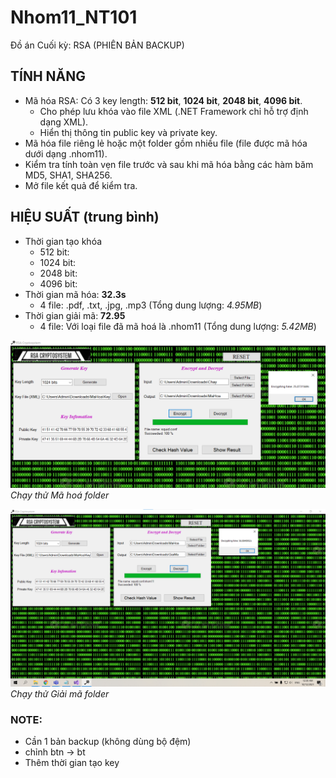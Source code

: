 # Nhom11_NT101 

 Đồ án Cuối kỳ: RSA (PHIÊN BẢN BACKUP)

 ## TÍNH NĂNG
 * Mã hóa RSA: Có 3 key length: **512 bit**, **1024 bit**, **2048 bit**, **4096 bit**.
   * Cho phép lưu khóa vào file XML (.NET Framework chỉ hỗ trợ định dạng XML).
   * Hiển thị thông tin public key và private key.
 * Mã hóa file riêng lẻ hoặc một folder gồm nhiều file (file được mã hóa dưới dạng .nhom11).
 * Kiểm tra tính toàn vẹn file trước và sau khi mã hóa bằng các hàm băm MD5, SHA1, SHA256.
 * Mở file kết quả để kiểm tra.

 ## HIỆU SUẤT (trung bình)
 * Thời gian tạo khóa
   * 512 bit: 
   * 1024 bit: 
   * 2048 bit: 
   * 4096 bit: 
 * Thời gian mã hóa: **32.3s**
   * 4 file: .pdf, .txt, .jpg, .mp3 (Tổng dung lượng: _4.95MB_)
 * Thời gian giải mã: **72.95**
   * 4 file: Với loại file đã mã hoá là .nhom11 (Tổng dung lượng: _5.42MB_)

![image](https://github.com/Dkhoa-117/Nhom11_NT101/blob/main/ref.%20pic/encrypt.png)
_Chạy thử Mã hoá folder_

![image](https://github.com/Dkhoa-117/Nhom11_NT101/blob/main/ref.%20pic/decrypt.png)
_Chạy thử Giải mã folder_

### NOTE:
* Cần 1 bản backup (không dùng bộ đệm)
* chỉnh btn -> bt
* Thêm thời gian tạo key